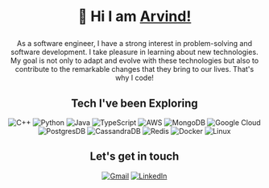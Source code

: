 <h1 align="center">
	
👋 Hi I am [Arvind!](http://arvind11.vercel.app)
</h1>

<div>
  <p align="center">
As a software engineer, I have a strong interest in problem-solving and software development. I take pleasure in learning about new technologies. My goal is not only to adapt and evolve with these technologies but also to contribute to the remarkable changes that they bring to our lives. That's why I code!
  </p>
</div>

<div>
  <h2 align="center">Tech I've been Exploring</h2>
  <p align="center"> 
<!-- 		<img alt="C" src="https://img.shields.io/badge/c-%2300599C.svg?&style=for-the-badge&logo=c&logoColor=white" />  -->
		<img alt="C++" src="https://img.shields.io/badge/c++-%2300599C.svg?&style=for-the-badge&logo=c%2B%2B&ogoColor=white" /> 
		<img alt="Python" src="https://img.shields.io/badge/python-%2314354C.svg?style=for-the-badge&logo=python&logoColor=white"/>
		<img alt="Java" src="https://img.shields.io/badge/Java-ED8B00?style=for-the-badge&logo=openjdk&logoColor=white" />
<!-- 		<img alt="JavaScript" src="https://img.shields.io/badge/javascript-%23323330.svg?&style=for-the-badge&logo=javascript&logoColor=%23F7DF1E" /> -->
		<img alt="TypeScript" src="https://img.shields.io/badge/typescript-%23007ACC.svg?style=for-the-badge&logo=typescript&logoColor=white" />
<!-- 		<img alt="Tailwind CSS" src="https://img.shields.io/badge/tailwindcss-%2338B2AC.svg?style=for-the-badge&logo=tailwind-css&logoColor=white" /> -->
		<img alt="AWS" src="https://img.shields.io/badge/AWS-%23FF9900.svg?style=for-the-badge&logo=amazon-aws&logoColor=white" />    
<!-- 		<img alt="Numpy" src="https://img.shields.io/badge/Numpy-777BB4?style=for-the-badge&logo=numpy&logoColor=white" /> -->
<!-- 		<img alt="Pandas" src="https://img.shields.io/badge/Pandas-2C2D72?style=for-the-badge&logo=pandas&logoColor=white" /> -->
<!-- 		<img alt="MySQL" src="https://img.shields.io/badge/MySQL-00000F?style=for-the-badge&logo=mysql&logoColor=white" /> -->
		<img alt="MongoDB" src="https://img.shields.io/badge/MongoDB-white?style=for-the-badge&logo=mongodb&logoColor=4EA94B" />
<!-- 		<img alt="NodeJs" src="https://img.shields.io/badge/Node.js-339933?style=for-the-badge&logo=nodedotjs&logoColor=white" /> -->
<!-- 		<img alt="Express.js" src="https://img.shields.io/badge/Express.js-000000?style=for-the-badge&logo=express&logoColor=white" /> -->
<!-- 		<img alt="OpenCV" src="https://img.shields.io/badge/OpenCV-27338e?style=for-the-badge&logo=OpenCV&logoColor=white" /> -->
<!-- 		<img alt="Jupyter" src="https://img.shields.io/badge/Jupyter-F37626.svg?&style=for-the-badge&logo=Jupyter&logoColor=white" /> -->
<!-- 		<img alt="ReactJs" src="https://img.shields.io/badge/React-20232A?style=for-the-badge&logo=react&logoColor=61DAFB" /> -->
<!-- 		<img alt="MUI" src="https://img.shields.io/badge/MUI-%230081CB.svg?style=for-the-badge&logo=mui&logoColor=white" /> -->
<!-- 		<img alt="firebase" src="https://img.shields.io/badge/firebase-ffca28?style=for-the-badge&logo=firebase&logoColor=black" /> -->
<!-- 		<img alt="Heroku" src="https://img.shields.io/badge/heroku-%23430098.svg?style=for-the-badge&logo=heroku&logoColor=white" /> -->
		<img alt="Google Cloud" src="https://img.shields.io/badge/Google_Cloud-4285F4?style=for-the-badge&logo=google-cloud&logoColor=white" />
		<img alt="PostgresDB" src="https://img.shields.io/badge/postgres-%23316192.svg?style=for-the-badge&logo=postgresql&logoColor=white" />
		<img alt="CassandraDB" src="https://img.shields.io/badge/cassandra-%231287B1.svg?style=for-the-badge&logo=apache-cassandra&logoColor=white" />
		<img alt="Redis" src="https://img.shields.io/badge/redis-%23DD0031.svg?style=for-the-badge&logo=redis&logoColor=white" />
<!-- 		<img alt="NextJs" src="https://img.shields.io/badge/Next-black?style=for-the-badge&logo=next.js&logoColor=white" /> -->
<!-- 		<img alt="SolidJs" src="https://img.shields.io/badge/SolidJS-2c4f7c?style=for-the-badge&logo=solid&logoColor=c8c9cb" /> -->
<!-- 		<img alt="Django" src="https://img.shields.io/badge/django-%23092E20.svg?style=for-the-badge&logo=django&logoColor=white" /> -->
<!-- 		<img alt="FastAPI" src="https://img.shields.io/badge/FastAPI-005571?style=for-the-badge&logo=fastapi" /> -->
		<img alt="Docker" src="https://img.shields.io/badge/docker-%230db7ed.svg?style=for-the-badge&logo=docker&logoColor=white" />
<!-- 		<img alt="Nginx" src="https://img.shields.io/badge/nginx-%23009639.svg?style=for-the-badge&logo=nginx&logoColor=white" /> -->
		<img alt="Linux" src="https://img.shields.io/badge/Linux-FCC624?style=for-the-badge&logo=linux&logoColor=black" />
  </p>
</div>

<h2 align="center"> Let's get in touch </h2>

<div align="center">
	<a href="mailto:pingarvindforquestions@gmail.com"><img alt="Gmail" src="https://img.shields.io/badge/Gmail-D14836?style=for-the-badge&logo=gmail&logoColor=white" /></a>
	<a href="https://www.linkedin.com/in/a-arvind/"><img alt="LinkedIn" src="https://img.shields.io/badge/linkedin-%230077B5.svg?style=for-the-badge&logo=linkedin&logoColor=white" /></a>
</div>
